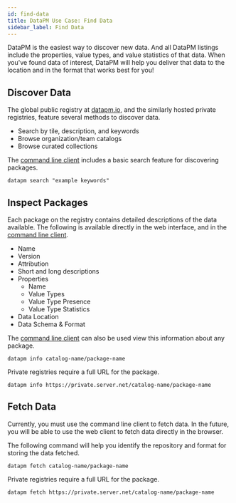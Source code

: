 ```yaml
---
id: find-data
title: DataPM Use Case: Find Data
sidebar_label: Find Data
---
```


DataPM is the easiest way to discover new data. And all DataPM listings include the properties, value types, and value statistics of that data. When you've found data of interest, DataPM will help you deliver that data to the location and in the format that works best for you!

## Discover Data

The global public registry at [datapm.io](https://datapm.io), and the similarly hosted private registries, feature several methods to discover data.

-   Search by tile, description, and keywords
-   Browse organization/team catalogs
-   Browse curated collections

The [command line client](command-line-client.md) includes a basic search feature for discovering packages.

```text
datapm search "example keywords"
```

## Inspect Packages

Each package on the registry contains detailed descriptions of the data available. The following is available directly in the web interface, and in the [command line client](command-line-client.md).

-   Name
-   Version
-   Attribution
-   Short and long descriptions
-   Properties
    -   Name
    -   Value Types
    -   Value Type Presence
    -   Value Type Statistics
-   Data Location
-   Data Schema & Format

The [command line client](command-line-client.md) can also be used view this information about any package.

```text
datapm info catalog-name/package-name
```

Private registries require a full URL for the package.

```text
datapm info https://private.server.net/catalog-name/package-name
```

## Fetch Data

Currently, you must use the command line client to fetch data. In the future, you will be able to use the web client to fetch data directly in the browser.

The following command will help you identify the repository and format for storing the data fetched.

```text
datapm fetch catalog-name/package-name
```

Private registries require a full URL for the package.

```text
datapm fetch https://private.server.net/catalog-name/package-name
```
